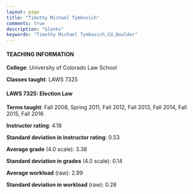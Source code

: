 ```yaml
---
layout: page
title: "Timothy Michael Tymkovich" 
comments: true
description: "blanks"
keywords: "Timothy Michael Tymkovich,CU,Boulder"
---
```

<head>
<script src="https://ajax.googleapis.com/ajax/libs/jquery/2.1.3/jquery.min.js"></script>
<script src="https://dl.dropboxusercontent.com/s/pc42nxpaw1ea4o9/highcharts.js?dl=0"></script>
<!-- <script src="../assets/js/highcharts.js"></script> -->
<style type="text/css">@font-face {
	font-family: "Bebas Neue";
	src: url(https://www.filehosting.org/file/details/544349/BebasNeue Regular.otf) format("opentype");
	}
	h1.Bebas { 
		font-family: "Bebas Neue", Verdana, Tahoma;
	}
</style>
</head>
	   
#### TEACHING INFORMATION

**College**: University of Colorado Law School

**Classes taught**: LAWS 7325

#### LAWS 7325: Election Law

**Terms taught**: Fall 2008, Spring 2011, Fall 2012, Fall 2013, Fall 2014, Fall 2015, Fall 2016

**Instructor rating**: 4.18

**Standard deviation in instructor rating**: 0.53

**Average grade** (4.0 scale): 3.38

**Standard deviation in grades** (4.0 scale): 0.14

**Average workload** (raw): 2.99

**Standard deviation in workload** (raw): 0.28

